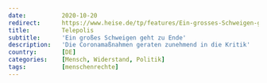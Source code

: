 ```yaml
---
date:          2020-10-20
redirect:      https://www.heise.de/tp/features/Ein-grosses-Schweigen-geht-zu-Ende-4932731.html
title:         Telepolis
subtitle:      'Ein großes Schweigen geht zu Ende'
description:   'Die Coronamaßnahmen geraten zunehmend in die Kritik'
country:       [DE]
categories:    [Mensch, Widerstand, Politik]
tags:          [menschenrechte]
---
```

